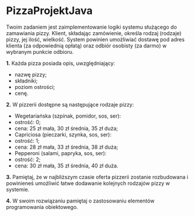# PizzaProjektJava

Twoim zadaniem jest zaimplementowanie logiki systemu służącego do zamawiania pizzy. Klient, składając zamówienie, określa rodzaj (rodzaje) pizzy, jej ilość, wielkość. System powinien umożliwiać dostawę pod adres klienta (za odpowiednią opłatą) oraz odbiór osobisty (za darmo) w wybranym punkcie odbioru.

**1.** Każda pizza posiada opis, uwzględniający:
- nazwę pizzy;
- składniki;
- poziom ostrości;
- cenę.

**2.** W pizzerii dostępne są następujące rodzaje pizzy:
- Wegetariańska (szpinak, pomidor, sos, ser):
 - ostrość: 0;
 - cena: 25 zł mała, 30 zł średnia, 35 zł duża;
- Capriciosa (pieczarki, szynka, sos, ser):
 - ostrość: 1;
 - cena: 28 zł mała, 33 zł średnia, 38 zł duża;
- Pepperoni (salami, papryka, sos, ser):
 - ostrość: 2;
 - cena: 30 zł mała, 35 zł średnia, 40 zł duża.

**3.** Pamiętaj, że w najbliższym czasie oferta pizzerii zostanie rozbudowana i powinieneś umożliwić łatwe dodawanie kolejnych rodzajów pizzy w systemie.

**4.** W swoim rozwiązaniu pamiętaj o zastosowaniu elementów programowania obiektowego.